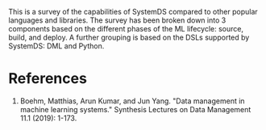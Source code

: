 This is a survey of the capabilities of SystemDS compared to other popular languages and libraries. The survey has been
broken down into 3 components based on the different phases of the ML lifecycle: source, build, and deploy. A further
grouping is based on the DSLs supported by SystemDS: DML and Python. 

# References
1. Boehm, Matthias, Arun Kumar, and Jun Yang. "Data management in machine learning systems." Synthesis Lectures on Data
Management 11.1 (2019): 1-173.
